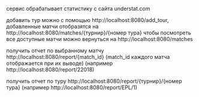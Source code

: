 сервис обрабатывает статистику с сайта understat.com

добавить тур можно с помощью http://localhost:8080/add_tour, добавленные матчи отобразятся на http://localhost:8080/matches/{турнир}/{номер тура}
чтобы посмотреть все доступные матчи можно вернуться на http://localhost:8080/matches

получить отчет по выбранному матчу http://localhost:8080/report/{match_id} (match_id каждого матча отображается при их выводе)
(например http://localhost:8080/report/22018)

получить отчет по туру http://localhost:8080/report/{турнир}/{номер тура}
(например http://localhost:8080/report/EPL/1)
